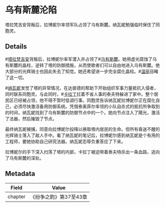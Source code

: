# 乌有斯麓沦陷
塔拉梵吉安背叛后，拉博妮尔率领军队占领了乌有斯麓。纳瓦妮勉强临时保住了同胞灵。

## Details
#[塔拉梵吉安](characters/taravangian)背叛后，拉博妮尔率军潜入并占领了#[乌有斯麓](locations/urithiru)。她用虚光腐蚀了乌有斯麓的晶柱，逆转了塔的防御措施，从而使歌者们可以自由地进入乌有斯麓。绝大部分的光辉骑士也因此失去了知觉。她还希望进一步完全腐化晶柱。#[温丽](characters/venli)目睹了这一切。

#[纳瓦妮](characters/navani)发觉了塔的异常情况，在达彼德的帮助下开始组织军事力量抵抗入侵者，同时联系同胞灵。与此同时，#[卡拉丁](characters/kaladin)扛着不省人事的泰夫特躲进了家中。整个居民区已经被占领，他不得不暂时低调行事。同胞灵告诉纳瓦妮拉博妮尔正在腐化自己，必须尽快激活备用防御系统。凭借泰奥菲尔率领的小队自杀式的抵抗所争取到的时间，纳瓦妮找到了乌有斯麓的防御节点中的一个。她向节点注入了飓光，激活了法器，然后摧毁了节点。

最终纳瓦妮被捕，同意向拉博妮尔投降以换取塔内居民的生命。但所有昏迷不醒的光辉骑士落入了敌人手中。看了纳瓦妮的笔记后，拉博妮尔感到纳瓦妮是个有用的工程师，要她协助自己研究法器。纳瓦妮忍辱负重答应了下来。

拉博妮尔的手下深入扫荡了塔的内部，卡拉丁被迫带着泰夫特杀出一条血路，逃向了乌有斯麓的深处。

## Metadata
| Field | Value |
| ----- | ----- |
| chapter | 《纷争之韵》第37至43章 |
